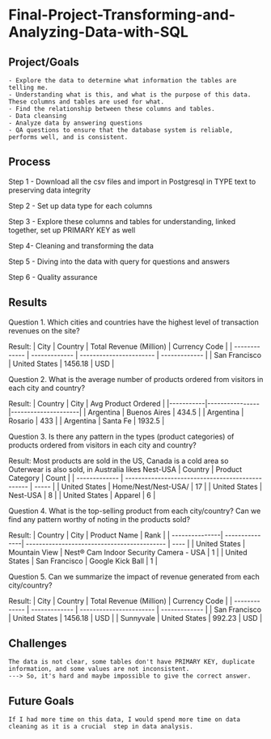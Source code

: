 # Final-Project-Transforming-and-Analyzing-Data-with-SQL

## Project/Goals

	- Explore the data to determine what information the tables are telling me.
	- Understanding what is this, and what is the purpose of this data. These columns and tables are used for what.
	- Find the relationship between these columns and tables.
	- Data cleansing
	- Analyze data by answering questions
	- QA questions to ensure that the database system is reliable, performs well, and is consistent.

## Process

Step 1 - Download all the csv files and import in Postgresql in TYPE text to preserving data integrity

Step 2 - Set up data type for each columns

Step 3 - Explore these columns and tables for understanding, linked together, set up PRIMARY KEY as well

Step 4-  Cleaning and transforming the data

Step 5 - Diving into the data with query for questions and answers

Step 6 - Quality assurance


## Results
Question 1. Which cities and countries have the highest level of transaction revenues on the site?

Result:
		| City          | Country       | Total Revenue (Million) | Currency Code |
		| ------------- | ------------- | ----------------------- | ------------- |
		| San Francisco | United States | 1456.18                 | USD           |

Question 2. What is the average number of products ordered from visitors in each city and country?

Result: 
		| Country   | City           | Avg Product Ordered |
		|-----------|----------------|---------------------|
		| Argentina | Buenos Aires   | 434.5               |
		| Argentina | Rosario        | 433                 |
		| Argentina | Santa Fe       | 1932.5              |

Question 3. Is there any pattern in the types (product categories) of products ordered from visitors in each city and country?

Result: Most products are sold in the US, Canada is a cold area so Outerwear is also sold, in Australia likes Nest-USA
		| Country       | Product Category                                 | Count |
		| ------------- | ------------------------------------------------ | ----- |
		| United States | Home/Nest/Nest-USA/                              | 17    |
		| United States | Nest-USA                                         | 8     |
		| United States | Apparel                                          | 6     |

Question 4. What is the top-selling product from each city/country? Can we find any pattern worthy of noting in the products sold?

Result: 
		| Country        | City           | Product Name                                | Rank |
		| ---------------| ---------------| ------------------------------------------- | ---- |
		| United States  | Mountain View  | Nest® Cam Indoor Security Camera - USA      | 1    |
		| United States  | San Francisco  | Google Kick Ball                            | 1    |

Question 5. Can we summarize the impact of revenue generated from each city/country?

Result:
		| City          | Country       | Total Revenue (Million) | Currency Code |
		| ------------- | ------------- | ----------------------- | ------------- |
		| San Francisco | United States | 1456.18                 | USD           |
		| Sunnyvale     | United States | 992.23                  | USD           |

## Challenges 

	The data is not clear, some tables don't have PRIMARY KEY, duplicate information, and some values are not inconsistent.
	---> So, it's hard and maybe impossible to give the correct answer.

## Future Goals

	If I had more time on this data, I would spend more time on data cleaning as it is a crucial  step in data analysis.